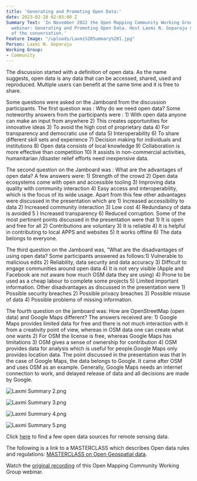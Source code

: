 ```yaml
---
title: 'Generating and Promoting Open Data:'
date: 2023-02-28 02:03:00 Z
Summary Text: 'In November 2022 the Open Mapping Community Working Group hosted the
  webinar: Generating and Promoting Open Data. Host Laxmi N. Goparaju shares the highlights
  of the conversation.'
Feature Image: "/uploads/Laxmi%20Summary%201.jpg"
Person: Laxmi N. Goparaju
Working Group:
- Community
---
```


The discussion started with a definition of open data. As the name suggests, open data is any data that can be accessed, shared, used and reproduced. Multiple users can benefit at the same time and it is free to share. 

Some questions were asked on the Jamboard from the discussion participants. The first question was : Why do we need open data? Some noteworthy answers from the participants were : 1) With open data anyone can make an input from anywhere 2) This creates opportunities for innovative ideas 3) To avoid the high cost of proprietary data 4) For transparency and democratic use of data 5) Interoperability 6) To share different skill sets and experience 7) Decision making for individuals and institutions 8) Open data consists of local knowledge 9) Collaboration is more effective than competition 10) It assists in non-commercial activities, humanitarian /disaster relief efforts need inexpensive data.

The second question on the Jamboard was : What are the advantages of open data? A few answers were: 1) Strength of the crowd 2) Open data ecosystems come with open and accessible tooling 3) Improving data quality with community interaction 4) Easy access and interoperability, which is the focus of its wide usage. Apart from this few other advantages were discussed in the presentation which are 1) Increased accessibility to data 2) Increased community interaction 3) Low cost 4) Redundancy of data is avoided 5 ) Increased transparency 6) Reduced corruption. Some of the most pertinent points discussed in the presentation were that 1) It is open and free for all 2) Contributions are voluntary 3) It is reliable 4) It is helpful in contributing to local APPS and websites 5) It works offline 6) The data belongs to everyone.

The third question on the Jamboard was, ”What are the disadvantages of using open data? Some participants answered as follows:1) Vulnerable to malicious edits 2) Reliability, data security and data accuracy 3) Difficult to engage communities around open data 4) It is not very visible (Apple and Facebook are not aware how much OSM data they are using) 4) Prone to be used as a cheap labour to complete some projects 5) Limited important information. Other disadvantages as discussed in the presentation were 1) Possible security breaches 2) Possible privacy breaches 3) Possible misuse of data 4) Possible problems of missing information. 

The fourth question on the jamboard was:  How are OpenStreetMap (open data) and Google Maps different? The answers received are: 1) Google Maps provides limited data for free and there is not much interaction with it from a creativity point of view, whereas in OSM data one can create what one wants 2) For OSM the license is free, whereas Google Maps has limitations 3) OSM gives a sense of ownership for contribution 4) OSM provides data for analysis which is useful for people.Google Maps only provides location data. The point discussed in the presentation was that In the case of Google Maps, the data belongs to Google. It came after OSM and uses OSM as an example. Generally, Google Maps needs an internet connection to work, and delayed release of data and all decisions are made by Google.

![Laxmi Summary 2.png](/uploads/Laxmi%20Summary%202.png)

![Laxmi Summary 3.png](/uploads/Laxmi%20Summary%203.png)

![Laxmi Summary 4.png](/uploads/Laxmi%20Summary%204.png)

![Laxmi Summary 5.png](/uploads/Laxmi%20Summary%205.png)

Click [here](https://github.com/maruti-iitm/EOS-ESSI-Data-Table) to find a few open data sources for remote sensing data.

The following is a link to a MASTERCLASS which describes Open data rules and regulations: [MASTERCLASS on Open Geospatial data](https://www.youtube.com/watch?v=oRNtHadDJbI&list=PLV0u_eSrscEE6uVDxJKtZsjcDm9O-diOC&index=8).

Watch the [original recording](https://www.youtube.com/watch?v=lxsyTfOpwcE&t=58s) of this Open Mapping Community Working Group webinar.
